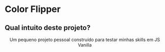 # Color Flipper
## Qual intuito deste projeto?
<p align="center">Um pequeno projeto pessoal construído para testar minhas skills em JS Vanilla</p>
